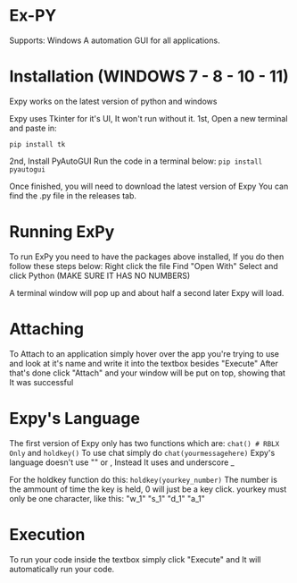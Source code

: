 # Ex-PY
Supports: Windows
A automation GUI for all applications.

# Installation (WINDOWS 7 - 8 - 10 - 11)

Expy works on the latest version of python and windows

Expy uses Tkinter for it's UI, It won't run without it.
1st, Open a new terminal and paste in:

```pip install tk```

2nd, Install PyAutoGUI
Run the code in a terminal below:
```pip install pyautogui```


Once finished, you will need to download the latest version of Expy
You can find the .py file in the releases tab.

# Running ExPy

To run ExPy you need to have the packages above installed, If you do then follow these steps below:
Right click the file
Find "Open With"
Select and click Python (MAKE SURE IT HAS NO NUMBERS)

A terminal window will pop up and about half a second later Expy will load.

# Attaching

To Attach to an application simply hover over the app you're trying to use and look at it's name and write it into the textbox besides "Execute"
After that's done click "Attach" and your window will be put on top, showing that It was successful

# Expy's Language

The first version of Expy only has two functions which are:
```chat() # RBLX Only``` and ```holdkey()```
To use chat simply do ```chat(yourmessagehere)```
Expy's language doesn't use "" or , Instead It uses and underscore _

For the holdkey function do this:
```holdkey(yourkey_number)```
The number is the ammount of time the key is held, 0 will just be a key click.
yourkey must only be one character, like this: "w_1" "s_1" "d_1" "a_1"

# Execution

To run your code inside the textbox simply click "Execute" and It will automatically run your code.
